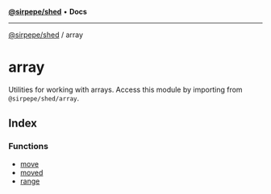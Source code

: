 [**@sirpepe/shed**](../README.md) • **Docs**

***

[@sirpepe/shed](../README.md) / array

# array

Utilities for working with arrays. Access this module by importing from
`@sirpepe/shed/array`.

## Index

### Functions

- [move](functions/move.md)
- [moved](functions/moved.md)
- [range](functions/range.md)
